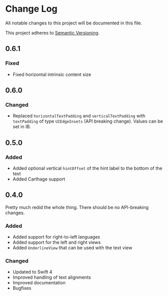 # Change Log
All notable changes to this project will be documented in this file.

This project adheres to [Semantic Versioning](http://semver.org/).

## 0.6.1

### Fixed
- Fixed horizontal intrinsic content size

## 0.6.0

### Changed
- Replaced `horizontalTextPadding` and `verticalTextPadding` with `textPadding` of type `UIEdgeInsets` (API breaking change). Values can be set in IB.

## 0.5.0

### Added
- Added optional vertical `hintOffset` of the hint label to the bottom of the text
- Added Carthage support

## 0.4.0

Pretty much redid the whole thing. There should be no API-breaking changes.

### Added
- Added support for right-to-left languages
- Added support for the left and right views
- Added `UnderlineView` that can be used with the text view

### Changed
- Updated to Swift 4
- Improved handling of text alignments
- Improved documentation
- Bugfixes